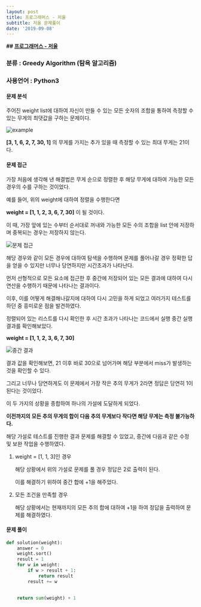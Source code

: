 ```yaml
---
layout: post
title: 프로그래머스 - 저울
subtitle: 저울 문제풀이
date: '2019-09-08'
---
```

**## [프로그래머스 - 저울](https://programmers.co.kr/learn/courses/30/lessons/42886)**

### 분류 : Greedy Algorithm (탐욕 알고리즘)

### 사용언어 : Python3

#### 문제 분석

주어진 weight list에 대하여 자신이 만들 수 있는 모든 숫자의 조합을 통하여 측정할 수 있는 무게의 최댓값을 구하는 문제이다.

![example](https://user-images.githubusercontent.com/50393277/64484981-1c475200-d255-11e9-8b77-ee9b7b1b9911.png)

**[3, 1, 6, 2, 7, 30, 1]** 의 무게를 가지는 추가 있을 때 측정할 수 있는 최대 무게는 21이다.

#### 문제 접근

가장 처음에 생각해 낸 해결법은 무게 순으로 정렬한 후 해당 무게에 대하여 가능한 모든 경우의 수를 구하는 것이었다.

예를 들어, 위의 weight에 대하여 정렬을 수행한다면

**weight = [1, 1, 2, 3, 6, 7, 30]** 이 될 것이다.

이 때, 가장 앞에 있는 수부터 순서대로 꺼내와 가능한 모든 수의 조합을 list 안에 저장하며 중복되는 경우는 저장하지 않는다.

![문제 접근](https://user-images.githubusercontent.com/50393277/64485085-988e6500-d256-11e9-85eb-1f96e6f01a8b.png)

해당 경우와 같이 모든 경우에 대하여 탐색을 수행하며 문제를 풀어나갈 경우 정확한 답을 얻을 수 있지만 너무나 당연하지만 시간초과가 나타난다.

먼저 선형적으로 모든 요소에 접근한 후 중간에 저장되어 있는 모든 결과에 대하여 다시 연산을 수행하기 때문에 나타나는 결과이다.

이후, 이를 어떻게 해결해나갈지에 대하여 다시 고민을 하게 되었고 여러가지 테스트를 하던 중 흥미로운 점을 발견하였다.

정렬되어 있는 리스트를 다시 확인한 후 시간 초과가 나타나는 코드에서 실행 중간 실행결과를 확인해보았다.

**weight = [1, 1, 2, 3, 6, 7, 30]**

![중간 결과](https://user-images.githubusercontent.com/50393277/64485142-86f98d00-d257-11e9-8e39-5529a589e11b.png)

결과 값을 확인해보면, 21 이후 바로 30으로 넘어가며 해당 부분에서 miss가 발생하는 것을 확인할 수 있다.

그리고 너무나 당연하게도 이 문제에서 가장 작은 추의 무게가 2라면 정답은 당연히 1이 된다는 것이었다.

이 두 가지의 상황을 종합하여 하나의 가설에 도달하게 되었다.

**이전까지의 모든 추의 무게의 합이 다음 추의 무게보다 작다면 해당 무게는 측정 불가능하다.**

해당 가설로 테스트를 진행한 결과 문제를 해결할 수 있었고, 중간에 다음과 같은 수정 및 보완 작업을 수행하였다.

1. weight = [1, 1, 3]인 경우

	해당 상황에서 위의 가설로 문제를 풀 경우 정답은 2로 출력이 된다.
    
    이를 해결하기 위하여 중간 합에 +1을 해주었다.

2. 모든 조건을 만족할 경우
	
    해당 상황에서는 현재까지의 모든 추의 합에 대하여 +1을 하여 정답을 출력하여 문제를 해결하였다.

#### 문제 풀이

```python
def solution(weight):
    answer = 0
    weight.sort()
    result = 1
    for w in weight:
        if w > result + 1:
            return result
        result += w
        

    return sum(weight) + 1
```
